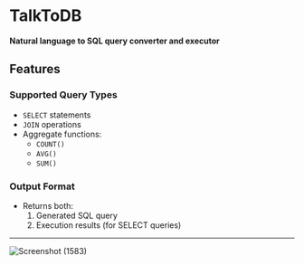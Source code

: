 # TalkToDB  

**Natural language to SQL query converter and executor**  

##  Features  

### Supported Query Types  
- `SELECT` statements  
- `JOIN` operations  
- Aggregate functions:  
  - `COUNT()`  
  - `AVG()`  
  - `SUM()`  

### Output Format  
- Returns both:  
  1. Generated SQL query  
  2. Execution results (for SELECT queries)  

---
![Screenshot (1583)](https://github.com/user-attachments/assets/3a32be3d-a770-4129-8407-e84922e3e6f0)

